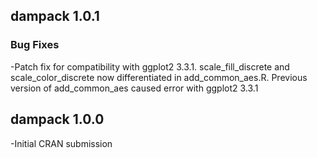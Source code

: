## dampack 1.0.1

### Bug Fixes
-Patch fix for compatibility with ggplot2 3.3.1. scale_fill_discrete and scale_color_discrete now differentiated in add_common_aes.R. Previous version of add_common_aes caused error with ggplot2 3.3.1

## dampack 1.0.0

-Initial CRAN submission

